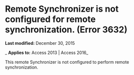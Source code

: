 
# Remote Synchronizer is not configured for remote synchronization. (Error 3632)

 **Last modified:** December 30, 2015

 _ **Applies to:** Access 2013 | Access 2016_

This remote Synchronizer is not configured to perform remote synchronization.

